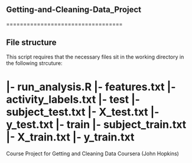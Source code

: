 ## Getting-and-Cleaning-Data_Project
==================================

## File structure
This script requires that the necessary files sit in the working directory in the following strcuture:

|- run_analysis.R
|- features.txt
|- activity_labels.txt
|- test
    |- subject_test.txt
    |- X_test.txt
    |- y_test.txt
|- train
    |- subject_train.txt
    |- X_train.txt
    |- y_train.txt
===================================



Course Project for Getting and Cleaning Data Coursera (John Hopkins)
